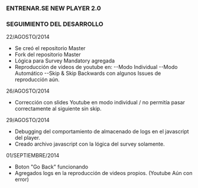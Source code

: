 ### ENTRENAR.SE NEW PLAYER 2.0 ###
### SEGUIMIENTO DEL DESARROLLO ###

22/AGOSTO/2014

- Se creó el repositorio Master
- Fork del repositorio Master
- Lógica para Survey Mandatory agregada
- Reproducción de videos de youtube en:
--Modo Individual
--Modo Automático
--Skip & Skip Backwards con algunos Issues de reproducción aún.

26/AGOSTO/2014

- Corrección con slides Youtube en modo individual / no permitía pasar correctamente al siguiente sin skip.

29/AGOSTO/2014

- Debugging del comportamiento de almacenado de logs en el javascript del player.
- Creado archivo javascript con la lógica del survey solamente.

01/SEPTIEMBRE/2014

- Boton "Go Back" funcionando
- Agregados logs en la reproducción de videos propios. (Youtube Aún con error)